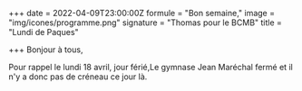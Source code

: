 +++
date = 2022-04-09T23:00:00Z
formule = "Bon semaine,"
image = "img/icones/programme.png"
signature = "Thomas pour le BCMB"
title = "Lundi de Paques"

+++
Bonjour à tous,

Pour rappel le lundi 18 avril, jour férié,Le gymnase Jean Maréchal fermé et il n'y a donc pas de créneau ce jour là.